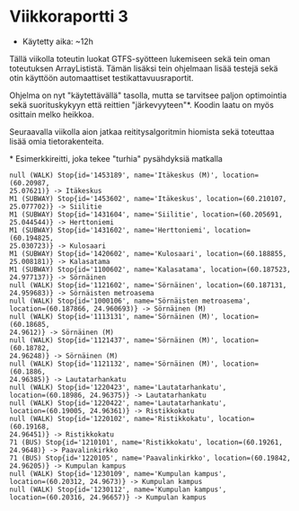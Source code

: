 # Viikkoraportti 3

* Käytetty aika: ~12h

Tällä viikolla toteutin luokat GTFS-syötteen lukemiseen sekä tein oman 
toteutuksen ArrayLististä. Tämän lisäksi tein ohjelmaan lisää testejä 
sekä otin käyttöön automaattiset testikattavuusraportit.

Ohjelma on nyt "käytettävällä" tasolla, mutta se tarvitsee paljon 
optimointia sekä suorituskykyyn että reittien "järkevyyteen"\*. Koodin 
laatu on myös osittain melko heikkoa.

Seuraavalla viikolla aion jatkaa reititysalgoritmin hiomista sekä 
toteuttaa lisää omia tietorakenteita.

\* Esimerkkireitti, joka tekee "turhia" pysähdyksiä matkalla
```
null (WALK) Stop{id='1453189', name='Itäkeskus (M)', location=(60.20987, 
25.07621)} -> Itäkeskus
M1 (SUBWAY) Stop{id='1453602', name='Itäkeskus', location=(60.210107, 
25.077702)} -> Siilitie
M1 (SUBWAY) Stop{id='1431604', name='Siilitie', location=(60.205691, 
25.044544)} -> Herttoniemi
M1 (SUBWAY) Stop{id='1431602', name='Herttoniemi', location=(60.194825, 
25.030723)} -> Kulosaari
M1 (SUBWAY) Stop{id='1420602', name='Kulosaari', location=(60.188855, 
25.008181)} -> Kalasatama
M1 (SUBWAY) Stop{id='1100602', name='Kalasatama', location=(60.187523, 
24.977137)} -> Sörnäinen
null (WALK) Stop{id='1121602', name='Sörnäinen', location=(60.187131, 
24.959683)} -> Sörnäisten metroasema
null (WALK) Stop{id='1000106', name='Sörnäisten metroasema', 
location=(60.187866, 24.960693)} -> Sörnäinen (M)
null (WALK) Stop{id='1113131', name='Sörnäinen (M)', location=(60.18685, 
24.9612)} -> Sörnäinen (M)
null (WALK) Stop{id='1121437', name='Sörnäinen (M)', location=(60.18782, 
24.96248)} -> Sörnäinen (M)
null (WALK) Stop{id='1121132', name='Sörnäinen (M)', location=(60.1886, 
24.96385)} -> Lautatarhankatu
null (WALK) Stop{id='1220423', name='Lautatarhankatu', 
location=(60.18986, 24.96375)} -> Lautatarhankatu
null (WALK) Stop{id='1220422', name='Lautatarhankatu', 
location=(60.19005, 24.96361)} -> Ristikkokatu
null (WALK) Stop{id='1220102', name='Ristikkokatu', location=(60.19168, 
24.96451)} -> Ristikkokatu
71 (BUS) Stop{id='1210101', name='Ristikkokatu', location=(60.19261, 
24.9648)} -> Paavalinkirkko
71 (BUS) Stop{id='1220105', name='Paavalinkirkko', location=(60.19842, 
24.96205)} -> Kumpulan kampus
null (WALK) Stop{id='1230109', name='Kumpulan kampus', 
location=(60.20312, 24.9673)} -> Kumpulan kampus
null (WALK) Stop{id='1230112', name='Kumpulan kampus', 
location=(60.20316, 24.96657)} -> Kumpulan kampus
```
